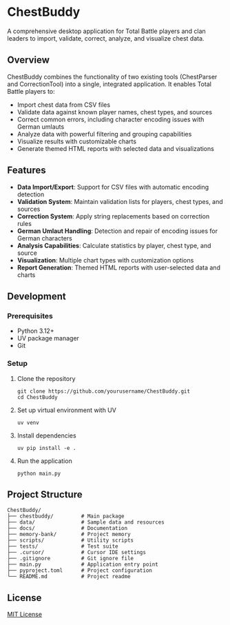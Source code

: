# ChestBuddy

A comprehensive desktop application for Total Battle players and clan leaders to import, validate, correct, analyze, and visualize chest data.

## Overview

ChestBuddy combines the functionality of two existing tools (ChestParser and CorrectionTool) into a single, integrated application. It enables Total Battle players to:

- Import chest data from CSV files
- Validate data against known player names, chest types, and sources
- Correct common errors, including character encoding issues with German umlauts
- Analyze data with powerful filtering and grouping capabilities
- Visualize results with customizable charts
- Generate themed HTML reports with selected data and visualizations

## Features

- **Data Import/Export**: Support for CSV files with automatic encoding detection
- **Validation System**: Maintain validation lists for players, chest types, and sources
- **Correction System**: Apply string replacements based on correction rules
- **German Umlaut Handling**: Detection and repair of encoding issues for German characters
- **Analysis Capabilities**: Calculate statistics by player, chest type, and source
- **Visualization**: Multiple chart types with customization options
- **Report Generation**: Themed HTML reports with user-selected data and charts

## Development

### Prerequisites

- Python 3.12+
- UV package manager
- Git

### Setup

1. Clone the repository
   ```
   git clone https://github.com/yourusername/ChestBuddy.git
   cd ChestBuddy
   ```

2. Set up virtual environment with UV
   ```
   uv venv
   ```

3. Install dependencies
   ```
   uv pip install -e .
   ```

4. Run the application
   ```
   python main.py
   ```

## Project Structure

```
ChestBuddy/
├── chestbuddy/         # Main package
├── data/               # Sample data and resources
├── docs/               # Documentation
├── memory-bank/        # Project memory
├── scripts/            # Utility scripts
├── tests/              # Test suite
├── .cursor/            # Cursor IDE settings
├── .gitignore          # Git ignore file
├── main.py             # Application entry point
├── pyproject.toml      # Project configuration
└── README.md           # Project readme
```

## License

[MIT License](LICENSE)
